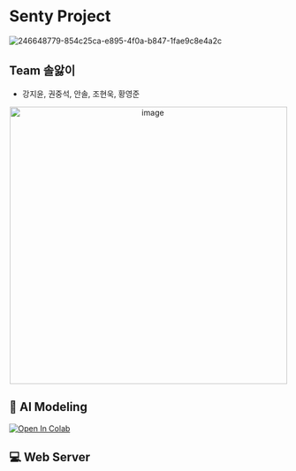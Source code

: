 # **Senty Project**

![246648779-854c25ca-e895-4f0a-b847-1fae9c8e4a2c](https://github.com/h06-Cpy/inisw-8/assets/106899647/f283f672-a2d0-49c1-a407-7f2e08eb429d)

## Team 솔앓이
- 강지윤, 권중석, 안솔, 조현욱, 황영준

<p align="center">
<img width="502" alt="image" src="https://github.com/h06-Cpy/inisw-8/assets/106899647/2bd2c49e-9971-4f32-8fbd-7887935d6829">
</p>







## 🤖 AI Modeling

[![Open In Colab](https://colab.research.google.com/assets/colab-badge.svg)](https://drive.google.com/file/d/1KtYeBYy3nYnWO9lgUkJio5tN4t__u_P5/view?usp=sharing)


## 💻 Web Server


